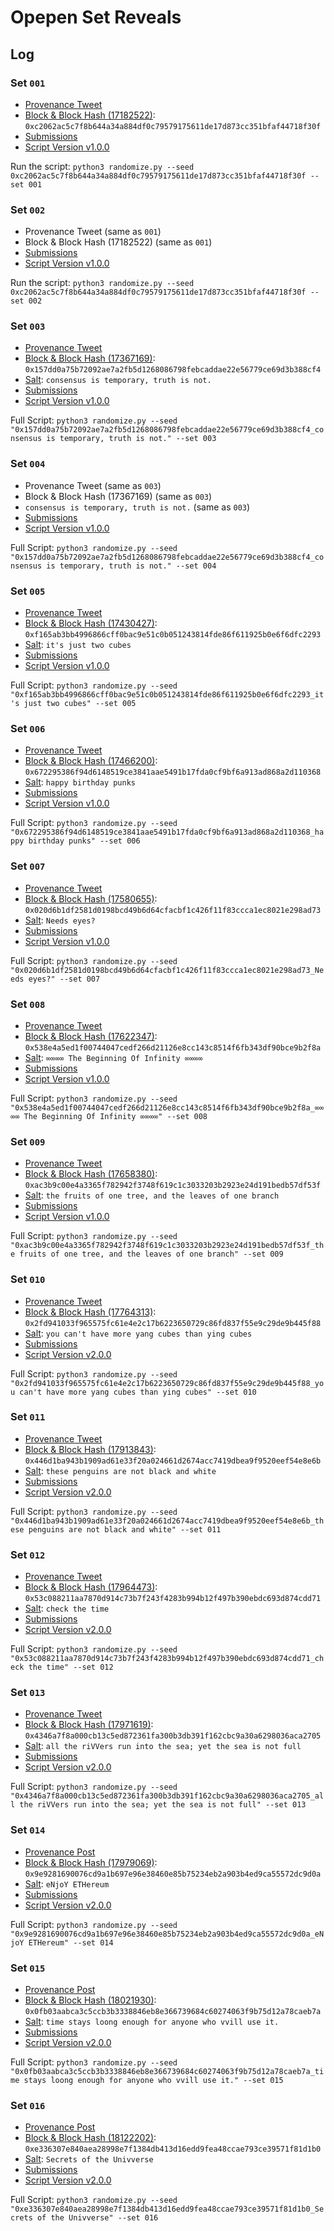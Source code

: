 # Opepen Set Reveals

## Log

### Set `001`

- [Provenance Tweet](https://twitter.com/jalil_eth/status/1653857057731215367)
- [Block & Block Hash (17182522)](https://etherscan.io/block/17182522): `0xc2062ac5c7f8b644a34a884df0c79579175611de17d873cc351bfaf44718f30f`
- [Submissions](https://ipfs.io/ipfs/Qmb4zRe3mMVm4rRNr6qf8SZb7skEPsQMrjfvRH5yCjF57i)
- [Script Version v1.0.0](https://github.com/visualizevalue-dev/opepens-metadata-api/releases/tag/v1.0.0)

Run the script: `python3 randomize.py --seed 0xc2062ac5c7f8b644a34a884df0c79579175611de17d873cc351bfaf44718f30f --set 001`

### Set `002`

- Provenance Tweet (same as `001`)
- Block & Block Hash (17182522) (same as `001`)
- [Submissions](https://ipfs.io/ipfs/QmVnDWVq4zA4nzYC1XB9Sg7gHLZaSSQdDEKVjnHnrjEWg7)
- [Script Version v1.0.0](https://github.com/visualizevalue-dev/opepens-metadata-api/releases/tag/v1.0.0)

Run the script: `python3 randomize.py --seed 0xc2062ac5c7f8b644a34a884df0c79579175611de17d873cc351bfaf44718f30f --set 002`

### Set `003`

- [Provenance Tweet](https://twitter.com/jalil_eth/status/1663265479056822272)
- [Block & Block Hash (17367169)](https://etherscan.io/block/17367169): `0x157dd0a75b72092ae7a2fb5d1268086798febcaddae22e56779ce69d3b388cf4`
- [Salt](https://twitter.com/jalil_eth/status/1663298169986334721): `consensus is temporary, truth is not.`
- [Submissions](https://ipfs.io/ipfs/QmX1pANp5oxSbFMQwfd4Zvwg4xoSZ4aGzMKb8VPQBt7KCK)
- [Script Version v1.0.0](https://github.com/visualizevalue-dev/opepens-metadata-api/releases/tag/v1.0.0)

Full Script: `python3 randomize.py --seed "0x157dd0a75b72092ae7a2fb5d1268086798febcaddae22e56779ce69d3b388cf4_consensus is temporary, truth is not." --set 003`

### Set `004`

- Provenance Tweet (same as `003`)
- Block & Block Hash (17367169) (same as `003`)
- `consensus is temporary, truth is not.` (same as `003`)
- [Submissions](https://ipfs.io/ipfs/QmdqWVuE4a6k7qi2mxPdjVfCReVFKUrgGXeAdKKgZLzWYG)
- [Script Version v1.0.0](https://github.com/visualizevalue-dev/opepens-metadata-api/releases/tag/v1.0.0)

Full Script: `python3 randomize.py --seed "0x157dd0a75b72092ae7a2fb5d1268086798febcaddae22e56779ce69d3b388cf4_consensus is temporary, truth is not." --set 004`

### Set `005`

- [Provenance Tweet](https://twitter.com/jalil_eth/status/1666517163308359699)
- [Block & Block Hash (17430427)](https://etherscan.io/block/17430427): `0xf165ab3bb4996866cff0bac9e51c0b051243814fde86f611925b0e6f6dfc2293`
- [Salt](https://twitter.com/jalil_eth/status/1663298169986334721): `it's just two cubes`
- [Submissions](https://ipfs.io/ipfs/QmVxRtypNoykDUbDwbmNzaUygWCuaDB5E1f6BXCYRJT7vK)
- [Script Version v1.0.0](https://github.com/visualizevalue-dev/opepens-metadata-api/releases/tag/v1.0.0)

Full Script: `python3 randomize.py --seed "0xf165ab3bb4996866cff0bac9e51c0b051243814fde86f611925b0e6f6dfc2293_it's just two cubes" --set 005`

### Set `006`

- [Provenance Tweet](https://twitter.com/jalil_eth/status/1668345585710030852)
- [Block & Block Hash (17466200)](https://etherscan.io/block/17466200): `0x672295386f94d6148519ce3841aae5491b17fda0cf9bf6a913ad868a2d110368`
- [Salt](https://twitter.com/jalil_eth/status/1668351890080292875): `happy birthday punks`
- [Submissions](https://ipfs.io/ipfs/QmQgWgR3yKzrD5ZYRb7sSyriYiTncuAnFnkVQgKfkEjn4J)
- [Script Version v1.0.0](https://github.com/visualizevalue-dev/opepens-metadata-api/releases/tag/v1.0.0)

Full Script: `python3 randomize.py --seed "0x672295386f94d6148519ce3841aae5491b17fda0cf9bf6a913ad868a2d110368_happy birthday punks" --set 006`

### Set `007`

- [Provenance Tweet](https://twitter.com/jalil_eth/status/1674170487360962560)
- [Block & Block Hash (17580655)](https://etherscan.io/block/17580655): `0x020d6b1df2581d0198bcd49b6d64cfacbf1c426f11f83ccca1ec8021e298ad73`
- [Salt](https://twitter.com/jalil_eth/status/1674170492192686080): `Needs eyes?`
- [Submissions](https://ipfs.io/ipfs/QmW34w5H8LLu5UxZSzNm3dJUWAT8S9tnZxZVi7gikoLqQj)
- [Script Version v1.0.0](https://github.com/visualizevalue-dev/opepens-metadata-api/releases/tag/v1.0.0)

Full Script: `python3 randomize.py --seed "0x020d6b1df2581d0198bcd49b6d64cfacbf1c426f11f83ccca1ec8021e298ad73_Needs eyes?" --set 007`

### Set `008`

- [Provenance Tweet](https://twitter.com/jalil_eth/status/1676286079823912960)
- [Block & Block Hash (17622347)](https://etherscan.io/block/17622347): `0x538e4a5ed1f00744047cedf266d21126e8cc143c8514f6fb343df90bce9b2f8a`
- [Salt](https://twitter.com/jalil_eth/status/1676286084622196738): `∞∞∞∞ The Beginning Of Infinity ∞∞∞∞`
- [Submissions](https://ipfs.io/ipfs/QmRxXP12fz73gcThSA8b33uD6qnmvQNpzkQ9ThmWUFCPby)
- [Script Version v1.0.0](https://github.com/visualizevalue-dev/opepens-metadata-api/releases/tag/v1.0.0)

Full Script: `python3 randomize.py --seed "0x538e4a5ed1f00744047cedf266d21126e8cc143c8514f6fb343df90bce9b2f8a_∞∞∞∞ The Beginning Of Infinity ∞∞∞∞" --set 008`

### Set `009`

- [Provenance Tweet](https://twitter.com/jalil_eth/status/1678128401188634624)
- [Block & Block Hash (17658380)](https://etherscan.io/block/17658380): `0xac3b9c00e4a3365f782942f3748f619c1c3033203b2923e24d191bedb57df53f`
- [Salt](https://twitter.com/jalil_eth/status/1676286084622196738): `the fruits of one tree, and the leaves of one branch`
- [Submissions](https://ipfs.io/ipfs/QmPBjXsZMiinZrLJqtrAMTA54sTfsoXHu5mTWX1xS7YVBk)
- [Script Version v1.0.0](https://github.com/visualizevalue-dev/opepens-metadata-api/releases/tag/v1.0.0)

Full Script: `python3 randomize.py --seed "0xac3b9c00e4a3365f782942f3748f619c1c3033203b2923e24d191bedb57df53f_the fruits of one tree, and the leaves of one branch" --set 009`

### Set `010`

- [Provenance Tweet](https://twitter.com/jalil_eth/status/1683517833920094233)
- [Block & Block Hash (17764313)](https://etherscan.io/block/17764313): `0x2fd941033f965575fc61e4e2c17b6223650729c86fd837f55e9c29de9b445f88`
- [Salt](https://twitter.com/jalil_eth/status/1683517841021050882): `you can't have more yang cubes than ying cubes`
- [Submissions](https://ipfs.io/ipfs/QmQa52RP16toitrqsYBYmzjtuncNnALA4oSAn2KMHs2iPW)
- [Script Version v2.0.0](https://github.com/visualizevalue-dev/opepens-metadata-api/releases/tag/v2.0.0)

Full Script: `python3 randomize.py --seed "0x2fd941033f965575fc61e4e2c17b6223650729c86fd837f55e9c29de9b445f88_you can't have more yang cubes than ying cubes" --set 010`

### Set `011`

- [Provenance Tweet](https://twitter.com/jalil_eth/status/1691100754482761729)
- [Block & Block Hash (17913843)](https://etherscan.io/block/17913843): `0x446d1ba943b1909ad61e33f20a024661d2674acc7419dbea9f9520eef54e8e6b`
- [Salt](https://twitter.com/jalil_eth/status/1691100992065150976): `these penguins are not black and white`
- [Submissions](https://ipfs.io/ipfs/QmT5mcx4M3eL7ZWWQhVkTBMWUMXQ4a8yaNqaPHPWvJDJTP)
- [Script Version v2.0.0](https://github.com/visualizevalue-dev/opepens-metadata-api/releases/tag/v2.0.0)

Full Script: `python3 randomize.py --seed "0x446d1ba943b1909ad61e33f20a024661d2674acc7419dbea9f9520eef54e8e6b_these penguins are not black and white" --set 011`

### Set `012`

- [Provenance Tweet](https://twitter.com/jalil_eth/status/1693662940665163975)
- [Block & Block Hash (17964473)](https://etherscan.io/block/17964473): `0x53c088211aa7870d914c73b7f243f4283b994b12f497b390ebdc693d874cdd71`
- [Salt](https://twitter.com/jalil_eth/status/1693662945778057687): `check the time`
- [Submissions](https://ipfs.io/ipfs/QmTx3DtcVxK3kvKgYo6DrmFX6X3QAv9LcQ2MN69bUBwiPY)
- [Script Version v2.0.0](https://github.com/visualizevalue-dev/opepens-metadata-api/releases/tag/v2.0.0)

Full Script: `python3 randomize.py --seed "0x53c088211aa7870d914c73b7f243f4283b994b12f497b390ebdc693d874cdd71_check the time" --set 012`

### Set `013`

- [Provenance Tweet](https://twitter.com/jalil_eth/status/1694027305033642311)
- [Block & Block Hash (17971619)](https://etherscan.io/block/17971619): `0x4346a7f8a000cb13c5ed872361fa300b3db391f162cbc9a30a6298036aca2705`
- [Salt](https://twitter.com/jalil_eth/status/1694027308200276031): `all the riVVers run into the sea; yet the sea is not full`
- [Submissions](https://ipfs.io/ipfs/)
- [Script Version v2.0.0](https://github.com/visualizevalue-dev/opepens-metadata-api/releases/tag/v2.0.0)

Full Script: `python3 randomize.py --seed "0x4346a7f8a000cb13c5ed872361fa300b3db391f162cbc9a30a6298036aca2705_all the riVVers run into the sea; yet the sea is not full" --set 013`

### Set `014`

- [Provenance Post](https://x.com/jalil_eth/status/1694392177051283484)
- [Block & Block Hash (17979069)](https://etherscan.io/block/17979069): `0x9e9281690076cd9a1b697e96e38460e85b75234eb2a903b4ed9ca55572dc9d0a`
- [Salt](https://x.com/jalil_eth/status/1694392178464756207): `eNjoY ETHereum`
- [Submissions](https://ipfs.io/ipfs/QmS6dF3s8HCQqkkSYZ5rfePoRrkb7Rig4PuwWfUe2VFRCV)
- [Script Version v2.0.0](https://github.com/visualizevalue-dev/opepens-metadata-api/releases/tag/v2.0.0)

Full Script: `python3 randomize.py --seed "0x9e9281690076cd9a1b697e96e38460e85b75234eb2a903b4ed9ca55572dc9d0a_eNjoY ETHereum" --set 014`

### Set `015`

- [Provenance Post](https://x.com/jalil_eth/status/1696579005472702844)
- [Block & Block Hash (18021930)](https://etherscan.io/block/18021930): `0x0fb03aabca3c5ccb3b3338846eb8e366739684c60274063f9b75d12a78caeb7a`
- [Salt](https://x.com/jalil_eth/status/1696579005472702844): `time stays loong enough for anyone who vvill use it.`
- [Submissions](https://ipfs.io/ipfs/Qma2VHGVpF6GNTFh8ZkckqX9ReAe2hVn4AjJEYuMvzdNU1)
- [Script Version v2.0.0](https://github.com/visualizevalue-dev/opepens-metadata-api/releases/tag/v2.0.0)

Full Script: `python3 randomize.py --seed "0x0fb03aabca3c5ccb3b3338846eb8e366739684c60274063f9b75d12a78caeb7a_time stays loong enough for anyone who vvill use it." --set 015`

### Set `016`

- [Provenance Post](https://x.com/jalil_eth/status/1701661266811486594)
- [Block & Block Hash (18122202)](https://etherscan.io/block/18122202): `0xe336307e840aea28998e7f1384db413d16edd9fea48ccae793ce39571f81d1b0`
- [Salt](https://x.com/jalil_eth/status/1701661266811486594): `Secrets of the Univverse`
- [Submissions](https://ipfs.io/ipfs/QmbBroMgGkkRySwkKDBFqyRoaLWmt8jif9H1KQBVsHXV2G)
- [Script Version v2.0.0](https://github.com/visualizevalue-dev/opepens-metadata-api/releases/tag/v2.0.0)

Full Script: `python3 randomize.py --seed "0xe336307e840aea28998e7f1384db413d16edd9fea48ccae793ce39571f81d1b0_Secrets of the Univverse" --set 016`
